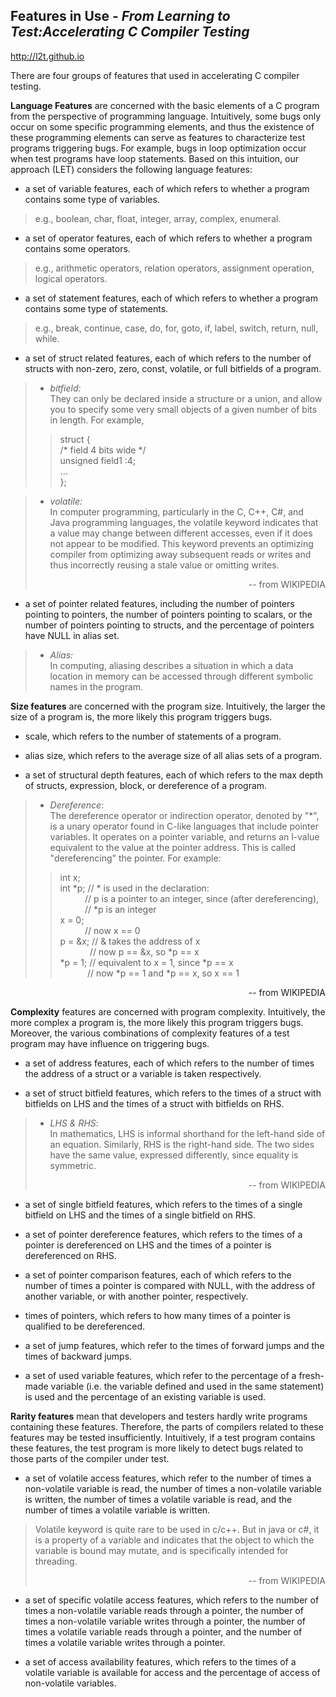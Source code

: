 Features in Use - *From Learning to Test:Accelerating C Compiler Testing*
---
<http://l2t.github.io>     
   
There are four groups of features that used in accelerating C compiler testing.   

**Language Features** are concerned with the basic elements of a C program from the perspective of programming language. Intuitively, some bugs only occur on some specific programming elements, and thus the existence of these programming elements can serve as features to characterize test programs triggering bugs. For example, bugs in loop optimization occur when test programs have loop statements. Based on this intuition, our approach (LET) considers the following language features:

+ a set of variable features, each of which refers to whether a program contains some type of variables.
>e.g., boolean, char, float, integer, array, complex, enumeral.

+ a set of operator features, each of which refers to whether a program contains some operators.
>e.g., arithmetic operators, relation operators, assignment operation, logical operators.

+ a set of statement features, each of which refers to whether a program contains some type of statements.
>e.g., break, continue, case, do, for, goto, if, label, switch, return, null, while.

+ a set of struct related features, each of which refers to the number of structs with non-zero, zero, const, volatile, or full bitfields of a program.
>* *bitfield:*   
> They can only be declared inside a structure or a union, and allow you to specify some very small objects of a given number of bits in length. For example,
>>struct {   
      /* field 4 bits wide */   
      unsigned field1 :4;   
      ...   
      };   
      
 >* *volatile:*   
 >In computer programming, particularly in the C, C++, C#, and Java programming languages, the volatile keyword indicates that a value may change between different accesses, even if it does not appear to be modified. This keyword prevents an optimizing compiler from optimizing away subsequent reads or writes and thus incorrectly reusing a stale value or omitting writes.
 	<p style align="right">-- from WIKIPEDIA	</p>	

+  a set of pointer related features, including the number of pointers pointing to pointers, the number of pointers pointing to scalars, or the number of pointers pointing to structs, and the percentage of pointers have NULL in alias set.
>* *Alias:*   
> In computing, aliasing describes a situation in which a data location in memory can be accessed through different symbolic names in the program. 


**Size features** are concerned with the program size. Intuitively, the larger the size of a program is, the more likely this program triggers bugs.

+ scale, which refers to the number of statements of a program.

+ alias size, which refers to the average size of all alias sets of a program.

+ a set of structural depth features, each of which refers to the max depth of structs, expression, block, or dereference of a program.
>* *Dereference*:   
>The dereference operator or indirection operator, denoted by "*", is a unary operator found in C-like languages that include pointer variables. It operates on a pointer variable, and returns an l-value equivalent to the value at the pointer address. This is called "dereferencing" the pointer. For example:
>> int x;   
   int *p;  // * is used in the declaration:   
   &nbsp;&nbsp;&nbsp;&nbsp;&nbsp;&nbsp;&nbsp;&nbsp;&nbsp;         // p is a pointer to an integer, since (after dereferencing),   
   &nbsp;&nbsp;&nbsp;&nbsp;&nbsp;&nbsp;&nbsp;&nbsp;&nbsp;         // *p is an integer   
   x = 0;   
   &nbsp;&nbsp;&nbsp;&nbsp;&nbsp;&nbsp;&nbsp;&nbsp;&nbsp; // now x == 0   
   p = &x;  // & takes the address of x   
   &nbsp;&nbsp;&nbsp;&nbsp;&nbsp;&nbsp;&nbsp;&nbsp;&nbsp; &nbsp;&nbsp;// now p == &x, so *p == x   
   *p = 1;  // equivalent to x = 1, since *p == x   
   &nbsp;&nbsp;&nbsp;&nbsp;&nbsp;&nbsp;&nbsp;&nbsp;&nbsp;&nbsp;&nbsp;// now *p == 1 and *p == x, so x == 1   
   <p style align="right">-- from WIKIPEDIA	</p>

**Complexity** features are concerned with program complexity. Intuitively, the more complex a program is, the more likely this program triggers bugs. Moreover, the various combinations of complexity features of a test program may have influence on triggering bugs. 

+ a set of address features, each of which refers to the number of times the address of a struct or a variable is taken respectively.

+ a set of struct bitfield features, which refers to the times of a struct with bitfields on LHS and the times of a struct with bitfields on RHS.
>* *LHS & RHS*:   
>In mathematics, LHS is informal shorthand for the left-hand side of an equation. Similarly, RHS is the right-hand side. The two sides have the same value, expressed differently, since equality is symmetric. 
><p style align="right">-- from WIKIPEDIA	</p>	

+ a set of single bitfield features, which refers to the times of a single bitfield on LHS and the times of a single bitfield on RHS.

+ a set of pointer dereference features, which refers to the times of a pointer is dereferenced on LHS and the times of a pointer is dereferenced on RHS.

+ a set of pointer comparison features, each of which refers to the number of times a pointer is compared with NULL, with the address of another variable, or with another pointer, respectively.

+ times of pointers, which refers to how many times of a pointer is qualified to be dereferenced.

+ a set of jump features, which refer to the times of forward jumps and the times of backward jumps.

+ a set of used variable features, which refer to the percentage of a fresh-made variable (i.e. the variable defined and used in the same statement) is used and the percentage of an existing variable is used.

**Rarity features** mean that developers and testers hardly write programs containing these features. Therefore, the parts of compilers related to these features may be tested insufficiently. Intuitively, if a test program contains these features, the test program is more likely to detect bugs related to those parts of the compiler under test.

+ a set of volatile access features, which refer to the number of times a non-volatile variable is read, the number of times a non-volatile variable is written, the number of times a volatile variable is read, and the number of times a volatile variable is written.
> Volatile keyword is quite rare to be used in c/c++. But in java or c#, it is a property of a variable and indicates that the object to which the variable is bound may mutate, and is specifically intended for threading.
> <p style align="right">-- from WIKIPEDIA	</p>	

+ a set of specific volatile access features, which refers to the number of times a non-volatile variable reads through a pointer, the number of times a non-volatile variable writes through a pointer, the number of times a volatile variable reads through a pointer, and the number of times a volatile variable writes through a pointer.

+ a set of access availability features, which refers to the times of a volatile variable is available for access and the percentage of access of non-volatile variables.
